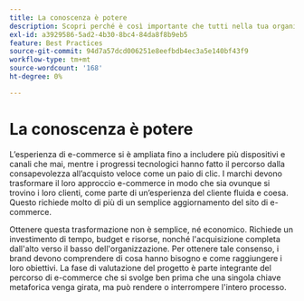 ```yaml
---
title: La conoscenza è potere
description: Scopri perché è così importante che tutti nella tua organizzazione investano nella tua implementazione di Adobe Commerce.
exl-id: a3929586-5ad2-4b30-8bc4-84da8f8b9eb5
feature: Best Practices
source-git-commit: 94d7a57dcd006251e8eefbdb4ec3a5e140bf43f9
workflow-type: tm+mt
source-wordcount: '168'
ht-degree: 0%

---
```


# La conoscenza è potere

L’esperienza di e-commerce si è ampliata fino a includere più dispositivi e canali che mai, mentre i progressi tecnologici hanno fatto il percorso dalla consapevolezza all’acquisto veloce come un paio di clic. I marchi devono trasformare il loro approccio e-commerce in modo che sia ovunque si trovino i loro clienti, come parte di un’esperienza del cliente fluida e coesa. Questo richiede molto di più di un semplice aggiornamento del sito di e-commerce.

Ottenere questa trasformazione non è semplice, né economico. Richiede un investimento di tempo, budget e risorse, nonché l&#39;acquisizione completa dall&#39;alto verso il basso dell&#39;organizzazione. Per ottenere tale consenso, i brand devono comprendere di cosa hanno bisogno e come raggiungere i loro obiettivi. La fase di valutazione del progetto è parte integrante del percorso di e-commerce che si svolge ben prima che una singola chiave metaforica venga girata, ma può rendere o interrompere l&#39;intero processo.
